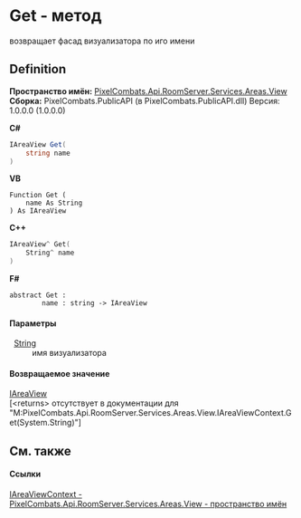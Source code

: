 # Get - метод


возвращает фасад визуализатора по иго имени



## Definition
**Пространство имён:** <a href="d42615c4-2647-6043-f483-ab072442c0ce">PixelCombats.Api.RoomServer.Services.Areas.View</a>  
**Сборка:** PixelCombats.PublicAPI (в PixelCombats.PublicAPI.dll) Версия: 1.0.0.0 (1.0.0.0)

**C#**
``` C#
IAreaView Get(
	string name
)
```
**VB**
``` VB
Function Get ( 
	name As String
) As IAreaView
```
**C++**
``` C++
IAreaView^ Get(
	String^ name
)
```
**F#**
``` F#
abstract Get : 
        name : string -> IAreaView 
```



#### Параметры
<dl><dt>  <a href="https://learn.microsoft.com/dotnet/api/system.string" target="_blank" rel="noopener noreferrer">String</a></dt><dd>имя визуализатора</dd></dl>

#### Возвращаемое значение
<a href="bc285b36-ae28-f2a5-79c2-60e3892f3e32">IAreaView</a>  
\[&lt;returns&gt; отсутствует в документации для "M:PixelCombats.Api.RoomServer.Services.Areas.View.IAreaViewContext.Get(System.String)"\]

## См. также


#### Ссылки
<a href="399f63a8-3f59-5085-21ae-8069297f7a7d">IAreaViewContext - </a>  
<a href="d42615c4-2647-6043-f483-ab072442c0ce">PixelCombats.Api.RoomServer.Services.Areas.View - пространство имён</a>  
